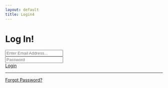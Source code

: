```yaml
---
layout: default
title: Login4
---
```

<div id="ifLoggedOut">
    <div class="row justify-content-center">
    <div class="col-xl-10 col-lg-12 col-md-9">
    <div class="card o-hidden border-0 shadow-lg my-5">
    <div class="card-body p-0">
        <!-- Nested Row within Card Body -->
        <div class="row">
        <div class="col-lg-6 d-none d-lg-block bg-login-image"></div>
        <div class="col-lg-6">
    <div class="p-5">
    <div class="text-center">
        <h1 class="h4 text-gray-900 mb-4">Log In!</h1>
    </div>
    <!-- <form class="user"> -->
    <form class="user" id="login-form">
        <div class="form-group">
        <input type="email" class="form-control form-control-user" id="txtEmail" aria-describedby="emailHelp" placeholder="Enter Email Address...">
        </div>
        <div class="form-group">
        <input type="password" class="form-control form-control-user" id="txtPassword" placeholder="Password">
        </div>
        <!-- <div class="form-group">
        <div class="custom-control custom-checkbox small">
    <input type="checkbox" class="custom-control-input" id="customCheck">
    <label class="custom-control-label" for="customCheck">Remember Me</label>
        </div>
        </div> -->
        <div>
        <a href="#" id="btnLogin" class="btn btn-primary btn-user btn-block">
        Login
        </a>
        </div>
        <!-- <hr>
        <a href="#" class="btn btn-google btn-user btn-block">
        <i class="fab fa-google fa-fw"></i> Login with Google
        </a>
        <a href="#" class="btn btn-facebook btn-user btn-block">
        <i class="fab fa-facebook-f fa-fw"></i> Login with Facebook
        </a> -->
    </form>
    <hr>
    <div class="text-center">
        <!-- <a class="small" href="forgot-password.html">Forgot Password?</a> -->
        <a class="small" href="{{ site.url }}{{ site.baseurl }}/docs/addons/forgotpassword4/">Forgot Password?</a>
    </div>
    <br>
    <!-- <div class="text-center"> -->
        <!-- <button id="btnSignUp" class="btn btn-secondary btn-user btn-block hide">Sign Up (Free)</button> -->
        <!-- <a class="small" href="register.html">Create an Account!</a> -->
    <!-- </div> -->
    <!-- <div class="text-center"> -->
        <!-- <button id="btnLogout" class="btn btn-danger btn-user btn-block hide">Log Out</button> -->
        <!-- <a class="small" href="register.html">Create an Account!</a> -->
    <!-- </div> -->
    </div>
        </div>
        </div>
    </div>
    </div>
        </div>
        </div>
</div>

<!-- <div id="ifLoggedIn">
<div class="row justify-content-center">
    <div class="col-xl-10 col-lg-12 col-md-9">
    <div class="card o-hidden border-0 shadow-lg my-5">
    <div class="card-body p-0">
        <div class="row">
        <div class="col-lg-6 d-none d-lg-block bg-login-image"></div>
        <div class="col-lg-6">
    <div class="p-5">
    <div class="text-center">
        <h1 class="h4 text-gray-900 mb-4">You are already logged in!</h1>
    </div>
    </div>
    </div>
    </div>
    </div>
    </div>
    </div>
    </div>
</div> -->
<!-- <script src="{{ site.url }}{{ site.baseurl }}/assets/js/app.js"></script> -->
<script>
    //Log in
    const login = document.querySelector("#btnLogin");
    login.addEventListener('click', (e) => {
        e.preventDefault();
        const email = txtEmail.value;
        const pass = txtPassword.value;
        const auth = firebase.auth();
        auth.signInWithEmailAndPassword(email, pass) //async promise.
            .then(cred => {
            console.log("User is now logged IN!")
            console.log("CREDENTIAL TOKEN: ", cred.user)
            loginForm.reset();
            window.location.href="/";
        });

    });
    </script>

